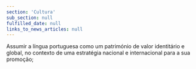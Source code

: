 ```yaml
---
section: 'Cultura'
sub_section: null
fulfilled_date: null
links_to_news_articles: null
---
```


Assumir a língua portuguesa como um património de valor identitário e global, no contexto de uma estratégia nacional e internacional para a sua promoção;